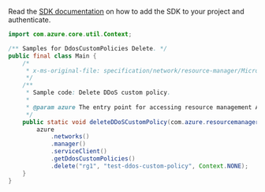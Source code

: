 Read the [SDK documentation](https://github.com/Azure/azure-sdk-for-java/blob/azure-resourcemanager_2.10.0/sdk/resourcemanager/azure-resourcemanager/README.md) on how to add the SDK to your project and authenticate.

```java
import com.azure.core.util.Context;

/** Samples for DdosCustomPolicies Delete. */
public final class Main {
    /*
     * x-ms-original-file: specification/network/resource-manager/Microsoft.Network/stable/2021-05-01/examples/DdosCustomPolicyDelete.json
     */
    /**
     * Sample code: Delete DDoS custom policy.
     *
     * @param azure The entry point for accessing resource management APIs in Azure.
     */
    public static void deleteDDoSCustomPolicy(com.azure.resourcemanager.AzureResourceManager azure) {
        azure
            .networks()
            .manager()
            .serviceClient()
            .getDdosCustomPolicies()
            .delete("rg1", "test-ddos-custom-policy", Context.NONE);
    }
}
```
